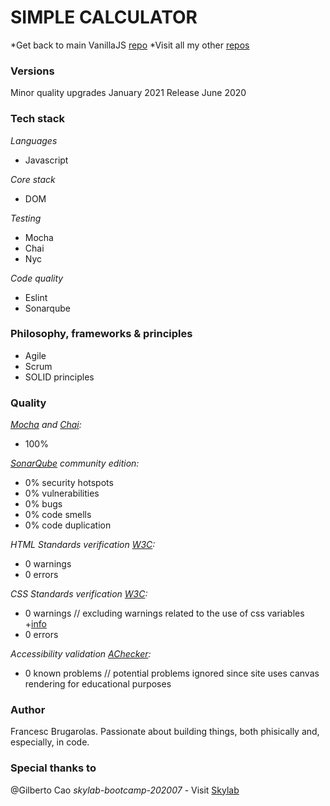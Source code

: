 SIMPLE CALCULATOR
=================

*Get back to main VanillaJS [repo](https://github.com/fcesc-code/vanillaJS/)
*Visit all my other [repos](https://github.com/fcesc-code/)

### Versions

Minor quality upgrades January 2021
Release June 2020

### Tech stack

*Languages*
- Javascript

*Core stack*
- DOM

*Testing*
- Mocha
- Chai
- Nyc

*Code quality*
- Eslint
- Sonarqube

### Philosophy, frameworks & principles

- Agile
- Scrum
- SOLID principles

### Quality

*[Mocha](https://mochajs.org/) and [Chai](https://www.chaijs.com/):*
- 100%

*[SonarQube](https://www.sonarqube.org/) community edition:*
- 0% security hotspots
- 0% vulnerabilities
- 0% bugs
- 0% code smells
- 0% code duplication

*HTML Standards verification [W3C](https://validator.w3.org/):*
- 0 warnings
- 0 errors

*CSS Standards verification [W3C](https://jigsaw.w3.org/css-validator/):*
- 0 warnings // excluding warnings related to the use of css variables +[info](https://caniuse.com/css-variables)
- 0 errors

*Accessibility validation [AChecker](https://achecker.ca/checker/index.php):*
- 0 known problems // potential problems ignored since site uses canvas rendering for educational purposes

### Author

Francesc Brugarolas. Passionate about building things, both phisically and, especially, in code.

### Special thanks to

@Gilberto Cao
*skylab-bootcamp-202007* - Visit [Skylab](https://www.skylabcoders.com/es/)